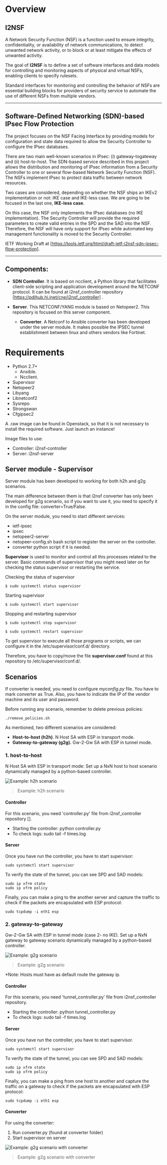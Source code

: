 # Overview

## I2NSF
A Network Security Function (NSF) is a function used to ensure integrity, confidentiality, or availability of network communications, to detect unwanted network activity, or to block or at least mitigate the effects of unwanted activity.

The goal of **I2NSF** is to define a set of software interfaces and data models for controlling and monitoring aspects of physical and virtual NSFs, enabling clients to specify rulesets. 

Standard interfaces for monitoring and controlling the behavior of NSFs are essential building blocks for providers of security service to automate the use of different NSFs from multiple vendors. 
______________

## Software-Defined Networking (SDN)-based IPsec Flow Protection

The project focuses on the NSF Facing Interface by providing models for configuration and state data required to allow the Security Controller to configure the IPsec databases.

There are two main well-known scenarios in IPsec: (i) gateway-togateway and (ii) host-to-host. The SDN-based service described in this project allows the distribution and monitoring of IPsec information from a Security Controller to one or several flow-based Network Security Function (NSF). The NSFs implement IPsec to protect data traffic between network resources.

Two cases are considered, depending on whether the NSF ships an IKEv2 implementation or not: IKE case and IKE-less case. We are going to be focused in the last one, **IKE-less case**.

On this case, the NSF only implements the IPsec databases (no IKE implementation). The Security Controller will provide the required parameters to create valid entries in the SPD and the SAD into the NSF. Therefore, the NSF will have only support for IPsec while automated key management functionality is moved to the Security Controller.

IETF Working Draft at [https://tools.ietf.org/html/draft-ietf-i2nsf-sdn-ipsec-flow-protection].
______________

## Components:

- **SDN Controller**. It is based on ncclient, a Python library that facilitates client-side scripting and application development around the NETCONF protocol. It can be found at i2nsf_controller repository [https://pdihub.hi.inet/cne/i2nsf_controller] .

- **Server**. This NETCONF/YANG module is based on Netopeer2. This repository is focused on this server component.
	- **Converter**. A Netconf to Ansible converter has been developed under the server module. It makes possible the IPSEC tunnel establishment between linux and others vendors like Fortinet.

# Requirements
- Python 2.7+
	- Ansible. 
	- Ncclient.
- Supervisor
- Netopeer2
- Libyang
- Libnetconf2
- Sysrepo
- Strongswan
- Cfgipsec2


A .raw image can be found in Openstack, so that it is not necessary to install the required software. Just launch an instance!

Image files to use:
- Controller: i2nsf-controller
- Server: i2nsf-server

## Server module - Supervisor

Server module has been developed to working for both h2h and g2g scenarios.

The main difference between them is that i2nsf converter has only been developed for g2g scenario, so if you want to use it, you need to specify it in the config file: converter=True/False.

On the server module, you need to start different services: 

- ietf-ipsec
- ipsec 
- netopeer2-server
- netopeer-config.sh bash script to register the server on the controller.
- converter python script if it is needed.

**Supervisor** is used to monitor and control all this processes related to the server. Basic commands of supervisor that you might need later on for checking the status supervisor or restarting the service.


Checking the status of supervisor

`$ sudo systemctl status supervisor`

Starting supervisor

`$ sudo systemctl start supervisor`

Stopping and restarting supervisor

`$ sudo systemctl stop supervisor`

`$ sudo systemctl restart supervisor`

To get supervisor to execute all those programs or scripts, we can configure it in the /etc/supervisor/conf.d/ directory.

Therefore, you have to copy/move the file **supervisor.conf**   found at this repository to /etc/supervisor/conf.d/.

## Scenarios 

If converter is needed, you need to configure *myconfig.py* file. You have to mark converter as True. Also, you have to indicate the IP of the vendor machine and its user and password.

Before running any scenario, remember to delete previous policies:

`./remove_policies.sh
`

As mentioned, two different scenarios are considered:

- **Host-to-host (h2h)**. N Host SA with ESP in transport mode. 
- **Gateway-to-gateway (g2g).** Gw-2-Gw SA with ESP in tunnel mode.

### 1. host-to-host

N Host SA with ESP in transport mode: Set up a NxN host to host scenario dynamically managed by a python-based controller.

![Example: h2h scenario](https://pdihub.hi.inet/cne/i2nsf_server/blob/master/images/h2h.jpg)
> Example: h2h scenario
#### Controller

For this scenario, you need 'controller.py' file from i2nsf_controller repository []. 
- Starting the controller: python controller.py
- To check logs: sudo tail -f times.log

#### Server

Once you have run the controller, you have to start supervisor: 

    sudo systemctl start supervisor

To verify the state of the tunnel, you can see SPD and SAD models:

    sudo ip xfrm state
    sudo ip xfrm policy

Finally, you can make a ping to the another server and capture the traffic to check if the packets are encapsulated with ESP protocol:

    sudo tcpdump -i eth1 esp


### 2. gateway-to-gateway

Gw-2-Gw SA with ESP in tunnel mode (case 2- no IKE). Set up a NxN gateway to gateway scenario  dynamically managed by a python-based controller.

![Example: g2g scenario](https://pdihub.hi.inet/cne/i2nsf_server/blob/master/images/g2g.jpg)
> Example: g2g scenario

*Note: Hosts must have as default route the gateway ip.

#### Controller

For this scenario, you need 'tunnel_controller.py' file from i2nsf_controller repository.
- Starting the controller: python tunnel_controller.py
- To check logs: sudo tail -f times.log

#### Server

Once you have run the controller, you have to start supervisor.

    sudo systemctl start supervisor

To verify the state of the tunnel, you can see SPD and SAD models:

    sudo ip xfrm state
    sudo ip xfrm policy

Finally, you can make a ping from one host to another and capture the traffic on a gateway to check if the packets are encapsulated with ESP protocol:

    sudo tcpdump -i eth1 esp
    
#### Converter

For using the converter:

1. Run converter.py (found at converter folder)
2. Start supervisor on server

![Example: g2g scenario with converter](https://pdihub.hi.inet/cne/i2nsf_server/blob/master/images/g2g_converter.jpg)
> Example: g2g scenario with converter


